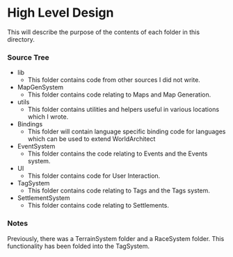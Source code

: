 # High Level Design #
This will describe the purpose of the contents of each folder in this directory.

### Source Tree ###
- lib
	- This folder contains code from other sources I did not write.
- MapGenSystem
	- This folder contains code relating to Maps and Map Generation.
- utils
	- This folder contains utilities and helpers useful in various locations which I wrote.
- Bindings
	- This folder will contain language specific binding code for languages which can be used to extend WorldArchitect
- EventSystem
	- This folder contains the code relating to Events and the Events system.
- UI
	- This folder contains code for User Interaction. 
- TagSystem
	- This folder contains code relating to Tags and the Tags system. 
- SettlementSystem
	- This folder contains code relating to Settlements.

### Notes ###
Previously, there was a TerrainSystem folder and a RaceSystem folder. This functionality has been folded into the TagSystem.
